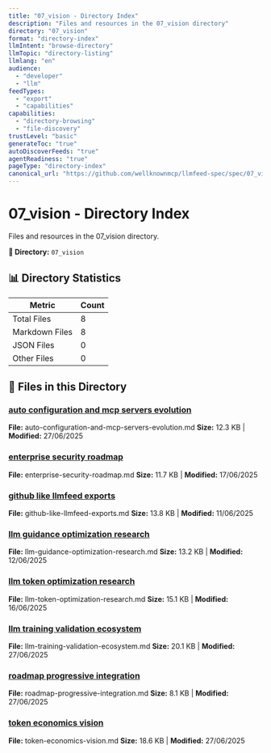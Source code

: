 ```yaml
---
title: "07_vision - Directory Index"
description: "Files and resources in the 07_vision directory"
directory: "07_vision"
format: "directory-index"
llmIntent: "browse-directory"
llmTopic: "directory-listing"
llmlang: "en"
audience:
  - "developer"
  - "llm"
feedTypes:
  - "export"
  - "capabilities"
capabilities:
  - "directory-browsing"
  - "file-discovery"
trustLevel: "basic"
generateToc: "true"
autoDiscoverFeeds: "true"
agentReadiness: "true"
pageType: "directory-index"
canonical_url: "https://github.com/wellknownmcp/llmfeed-spec/spec/07_vision/"
---
```


# 07_vision - Directory Index

Files and resources in the 07_vision directory.

**📍 Directory:** `07_vision`

## 📊 Directory Statistics

| Metric | Count |
|--------|-------|
| Total Files | 8 |
| Markdown Files | 8 |
| JSON Files | 0 |
| Other Files | 0 |

## 📁 Files in this Directory

### [auto configuration and mcp servers evolution](auto-configuration-and-mcp-servers-evolution)
**File:** auto-configuration-and-mcp-servers-evolution.md
**Size:** 12.3 KB | **Modified:** 27/06/2025

### [enterprise security roadmap](enterprise-security-roadmap)
**File:** enterprise-security-roadmap.md
**Size:** 11.7 KB | **Modified:** 17/06/2025

### [github like llmfeed exports](github-like-llmfeed-exports)
**File:** github-like-llmfeed-exports.md
**Size:** 13.8 KB | **Modified:** 11/06/2025

### [llm guidance optimization research](llm-guidance-optimization-research)
**File:** llm-guidance-optimization-research.md
**Size:** 13.2 KB | **Modified:** 12/06/2025

### [llm token optimization research](llm-token-optimization-research)
**File:** llm-token-optimization-research.md
**Size:** 15.1 KB | **Modified:** 16/06/2025

### [llm training validation ecosystem](llm-training-validation-ecosystem)
**File:** llm-training-validation-ecosystem.md
**Size:** 20.1 KB | **Modified:** 27/06/2025

### [roadmap progressive integration](roadmap-progressive-integration)
**File:** roadmap-progressive-integration.md
**Size:** 8.1 KB | **Modified:** 27/06/2025

### [token economics vision](token-economics-vision)
**File:** token-economics-vision.md
**Size:** 18.6 KB | **Modified:** 27/06/2025

